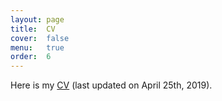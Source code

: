 ```yaml
---
layout: page
title:  CV
cover:  false
menu:   true
order:  6
---
```


Here is my [CV](/assets/img/CV.pdf)
(last updated on April 25th, 2019).